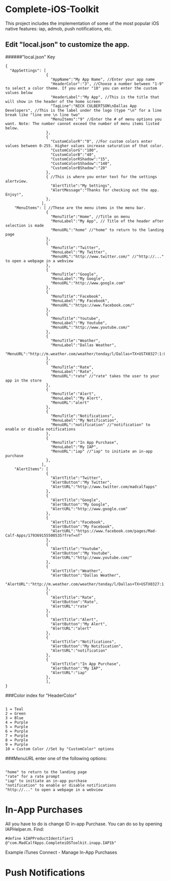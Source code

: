 # Complete-iOS-Toolkit
This project includes the implementation of some of the most popular iOS native features: iap, admob, push notifications, etc.  

## Edit "local.json" to customize the app.

######"local.json" Key
<pre><code>{
  "AppSettings": [
                  {
                    "AppName":"My App Name", //Enter your app name
                    "HeaderColor":"3", //Choose a number between "1-9" to select a color theme. If you enter "10" you can enter the custom values below
                    "HeaderLabel":"My App", //This is the title that will show in the header of the home screen
                    "TagLine":"NICK CULBERTSON\nDallas App Developers", //This is the label under the logo (type "\n" for a line break like "line one \n line two"
                    "MenuItems":"9" //Enter the # of menu options you want. Note: The number cannot exceed the number of menu items listed below.
                  },
                  {
                    "CustomColorR":"0", //For custom colors enter values between 0-255. Higher values increase saturation of that color.
                    "CustomColorG":"180",
                    "CustomColorB":"40",
                    "CustomColorRShadow":"15",
                    "CustomColorGShadow":"140",
                    "CustomColorBShadow":"20"
                  },
                  { //This is where you enter text for the settings alertview.
                    "AlertTitle":"My Settings",
                    "AlertMessage":"Thanks for checking out the app. Enjoy!",
                  },
                ],
    "MenuItems": [ //These are the menu items in the menu bar.
                  {
                    "MenuTitle":"Home", //Title on menu 
                    "MenuLabel":"My App", // Title of the header after selection is made
                    "MenuURL":"home" //"home" to return to the landing page
                  },
                  {
                    "MenuTitle":"Twitter",
                    "MenuLabel":"My Twitter",
                    "MenuURL":"http://www.twitter.com/" //"http://..." to open a webpage in a webview
                  },
                  {
                    "MenuTitle":"Google",
                    "MenuLabel":"My Google",
                    "MenuURL":"http://www.google.com"
                  },
                  {
                    "MenuTitle":"Facebook",
                    "MenuLabel":"My Facebook",
                    "MenuURL":"https://www.facebook.com/"
                  },
                  {
                    "MenuTitle":"Youtube",
                    "MenuLabel":"My Youtube",
                    "MenuURL":"http://www.youtube.com/"
                  },
                  {
                    "MenuTitle":"Weather",
                    "MenuLabel":"Dallas Weather",
                    "MenuURL":"http://m.weather.com/weather/tenday/l/Dallas+TX+USTX0327:1:US"
                  },
                  {
                    "MenuTitle":"Rate",
                    "MenuLabel":"Rate",
                    "MenuURL":"rate" //"rate" takes the user to your app in the store
                  },
                  {
                    "MenuTitle":"Alert",
                    "MenuLabel":"My Alert",
                    "MenuURL":"alert" 
                  },
                  {
                    "MenuTitle":"Notifications",
                    "MenuLabel":"My Notification",
                    "MenuURL":"notification" //"notification" to enable or disable notifications
                  },
                  {
                    "MenuTitle":"In App Purchase",
                    "MenuLabel":"My IAP",
                    "MenuURL":"iap" //"iap" to initiate an in-app purchase
                  },
                ],
    "AlertItems": [
                  {
                    "AlertTitle":"Twitter",
                    "AlertButton":"My Twitter",
                    "AlertURL":"http://www.twitter.com/madcalfapps"
                  },
                  {
                    "AlertTitle":"Google",
                    "AlertButton":"My Google",
                    "AlertURL":"http://www.google.com"
                  },
                  {
                    "AlertTitle":"Facebook",
                    "AlertButton":"My Facebook",
                    "AlertURL":"https://www.facebook.com/pages/Mad-Calf-Apps/179369155500535?fref=nf"
                  },
                  {
                    "AlertTitle":"Youtube",
                    "AlertButton":"My Youtube",
                    "AlertURL":"http://www.youtube.com/"
                  },
                  {
                    "AlertTitle":"Weather",
                    "AlertButton":"Dallas Weather",
                    "AlertURL":"http://m.weather.com/weather/tenday/l/Dallas+TX+USTX0327:1:US"
                  },
                  {
                    "AlertTitle":"Rate",
                    "AlertButton":"Rate",
                    "AlertURL":"rate"
                  },
                  {
                    "AlertTitle":"Alert",
                    "AlertButton":"My Alert",
                    "AlertURL":"alert"
                  },
                  {
                    "AlertTitle":"Notifications",
                    "AlertButton":"My Notification",
                    "AlertURL":"notification"
                  },
                  {
                    "AlertTitle":"In App Purchase",
                    "AlertButton":"My IAP",
                    "AlertURL":"iap"
                  },
                  ],
}</code></pre>


###Color index for "HeaderColor"
<pre><code>
1 = Teal
2 = Green
3 = Blue
4 = Purple
5 = Purple
6 = Purple
7 = Purple
8 = Purple
9 = Purple
10 = Custom Color //Set by "CustomColor" options
</code></pre>


###MenuURL enter one of the following options:
<pre><code>
"home" to return to the landing page
"rate" for a rate prompt
"iap" to initiate an in-app purchase
"notification" to enable or disable notifications
"http://..." to open a webpage in a webview
</code></pre>


# In-App Purchases
All you have to do is change ID in-app Purchase. You can do so by opening IAPHelper.m. Find:

`#define kIAPProductIdentifier1 @"com.MadCalfApps.CompleteiOSToolkit.inapp.IAP1b"`

Example iTunes Connect - Manage In-App Purchases

# Push Notifications


